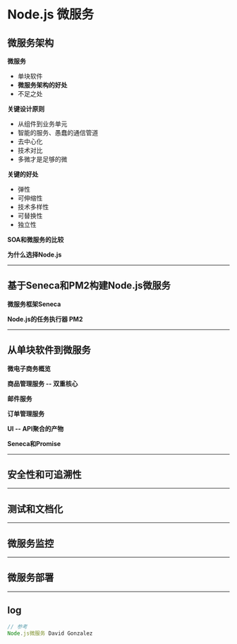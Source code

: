 # Node.js 微服务

## 微服务架构

**微服务**

- 单块软件
- **微服务架构的好处**
- 不足之处

**关键设计原则**

- 从组件到业务单元
- 智能的服务、愚蠢的通信管道
- 去中心化
- 技术对比
- 多微才是足够的微

**关键的好处**

- 弹性
- 可伸缩性
- 技术多样性
- 可替换性
- 独立性

**SOA和微服务的比较**

**为什么选择Node.js**

--------------------------------------------------------------------------------

## 基于Seneca和PM2构建Node.js微服务

**微服务框架Seneca**

**Node.js的任务执行器 PM2**

--------------------------------------------------------------------------------

## 从单块软件到微服务

**微电子商务概览**

**商品管理服务 -- 双重核心**

**邮件服务**

**订单管理服务**

**UI -- API聚合的产物**

**Seneca和Promise**

--------------------------------------------------------------------------------

## 安全性和可追溯性

--------------------------------------------------------------------------------

## 测试和文档化

--------------------------------------------------------------------------------

## 微服务监控

--------------------------------------------------------------------------------

## 微服务部署

--------------------------------------------------------------------------------

## log

```javascript
// 参考
Node.js微服务 David Gonzalez
```
